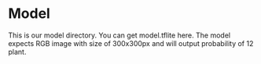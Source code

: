 # Model

This is our model directory. You can get model.tflite here. The model expects RGB image with size of 300x300px and will output probability of 12 plant.
